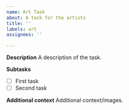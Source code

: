 ```yaml
---
name: Art Task
about: A task for the artists
title: ''
labels: art
assignees: ''

---
```


**Description**
A description of the task.

**Subtasks**
- [ ] First task
- [ ] Second task

**Additional context**
Additional context/images.
